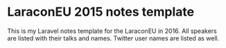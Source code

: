 # LaraconEU 2015 notes template
This is my Laravel notes template for the LaraconEU in 2016.
All speakers are listed with their talks and names.
Twitter user names are listed as well.
